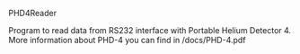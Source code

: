 PHD4Reader

Program to read data from RS232 interface with Portable Helium Detector 4.
More information about PHD-4 you can find in /docs/PHD-4.pdf